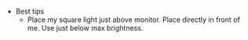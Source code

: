   * Best tips
    * Place my square light just above monitor. Place directly in front of me. Use just below max brightness.